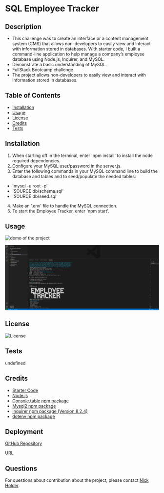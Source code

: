 # SQL Employee Tracker
  
  ## Description
  - This challenge was to create an interface or a content management system (CMS) that allows non-developers to easily view and interact with information stored in databases. With starter code, I built a command-line application to help manage a company’s employee database using Node.js, Inquirer, and MySQL.
  - Demonstrate a basic understanding of MySQL.
  - FullStack Bootcamp challenge
  - The project allows non-developers to easily view and interact with information stored in databases.
  
  
  ## Table of Contents
  - [Installation](#installation)
  - [Usage](#usage)
  - [License](#license)
  - [Credits](#credits)
  - [Tests](#tests)
  
  
  ## Installation
  1. When starting off in the terminal, enter 'npm install' to install the node required dependencies. 
  2. Configure your MySQL user/password in the server.js. 
  3. Enter the following commands in your MySQL command line to build the database and tables and to seed/populate the needed tables:
  - 'mysql -u root -p'
  - 'SOURCE  db/schema.sql'
  - 'SOURCE db/seed.sql' 

  4. Make an '.env' file to handle the MySQL connection. 
  5. To start the Employee Tracker, enter 'npm start'.
  
  ## Usage
  ![demo of the project]()
  
  ![Screenshot](./assets/image/SQL-Employee%20Tracker.png)

  ## License
  ![License](https://img.shields.io/badge/License-None-brightgreen)
  
  ## Tests
  undefined
  
  ## Credits
  - [Starter Code](https://github.com/jscobie/EmployeeTracker/blob/main/server.js)
  - [Node.js](https://nodejs.org/en/ )
  - [Console.table npm package](https://www.npmjs.com/package/console.table)
  - [Mysql2 npm package](https://www.npmjs.com/package/mysql2)
  - [Inquirer npm package (Version 8.2.4)](https://www.npmjs.com/package/inquirer/v/8.2.4)
  - [dotenv npm package](https://www.npmjs.com/package/dotenv)

  
  ## Deployment
  [GitHub Repository](https://github.com/nickholder6425/SQL-Employee-Tracker)

  [URL](https://nickholder6425.github.io/SQL-Employee-Tracker/)
  
  ## Questions
  For questions about contribution about the project, please contact [Nick Holder](mailto:ngholder@hotmail.com).